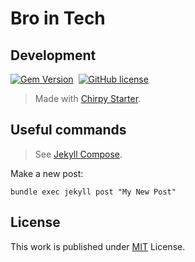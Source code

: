 # Bro in Tech

## Development

[![Gem Version](https://img.shields.io/gem/v/jekyll-theme-chirpy)][gem]&nbsp;
[![GitHub license](https://img.shields.io/github/license/cotes2020/chirpy-starter.svg?color=blue)][mit]

> Made with [Chirpy Starter](https://chirpy.cotes.page/posts/getting-started/).

## Useful commands

> See [Jekyll Compose](https://github.com/jekyll/jekyll-compose).

Make a new post:

```shell
bundle exec jekyll post "My New Post"
```

## License

This work is published under [MIT][mit] License.

[gem]: https://rubygems.org/gems/jekyll-theme-chirpy
[chirpy]: https://github.com/cotes2020/jekyll-theme-chirpy/
[CD]: https://en.wikipedia.org/wiki/Continuous_deployment
[mit]: https://github.com/cotes2020/chirpy-starter/blob/master/LICENSE
